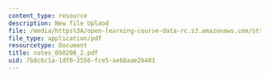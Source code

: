 ```yaml
---
content_type: resource
description: New file Uplaod
file: /media/https%3A/open-learning-course-data-rc.s3.amazonaws.com/sts-464-cultural-history-of-technology-spring-2005/7b8c6c1a1df02556fce5ae68aae2b401_notes_050208_2.pdf
file_type: application/pdf
resourcetype: Document
title: notes_050208_2.pdf
uid: 7b8c6c1a-1df0-2556-fce5-ae68aae2b401
---
```

